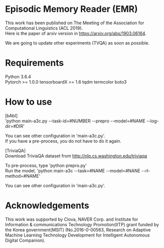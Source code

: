 # Episodic Memory Reader (EMR)

This work has been published on The Meeting of the Association for Computational
Linguistics (ACL 2019).  
Here is the paper of arxiv version in https://arxiv.org/abs/1903.06164.  

We are going to update other experiments (TVQA) as soon as possible.

# Requirements
Python 3.6.4  
Pytorch >= 1.0.0
tensorboardX >= 1.6
tqdm
termcolor
boto3

# How to use

[bAbI]  
'python main-a3c.py --task-id=#NUMBER --prepro  --model=#NAME --log-dir=#DIR'  

You can see other configuration in 'main-a3c.py'.  
If you have a pre-process, you do not have to do it again.

[TriviaQA]  
Download TriviaQA dataset from http://nlp.cs.washington.edu/triviaqa  

To pre-process, type 'python prepro.py'  
Run the model, 'python main-a3c --task=#NAME --model=#NANE --rl-method=#NAME'  

You can see other configuration in 'main-a3c.py'.  


# Acknowledgements

This work was supported by Clova, NAVER Corp. and Institute for Information \&
communications Technology Promotion(IITP) grant funded by the Korea
government(MSIT) (No.2016-0-00563, Research on Adaptive Machine Learning
Technology Development for Intelligent Autonomous Digital Companion). 
